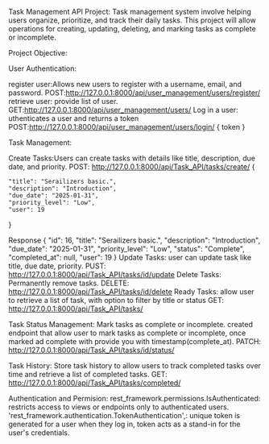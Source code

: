 Task Management API Project:
Task management system involve helping users organize, prioritize, and track their daily tasks. This project will allow operations for creating, updating, deleting, and marking tasks as complete or incomplete.

Project Objective:

User Authentication:

register user:Allows new users to register with a username, email, and password.
POST:http://127.0.0.1:8000/api/user_management/users/register/
retrieve user: provide list of user.
GET:http://127.0.0.1:8000/api/user_management/users/
Log in a user: uthenticates a user and returns a token
POST:http://127.0.0.1:8000/api/user_management/users/login/ 
{
token <returns token>
}

Task Management:

Create Tasks:Users can create tasks with details like title, description, due date, and priority.
POST: http://127.0.0.1:8000/api/Task_API/tasks/create/
{
   
    "title": "Serailizers basic.",
    "description": "Introduction",
    "due_date": "2025-01-31",
    "priority_level": "Low",
    "user": 19
}

Response
{
    "id": 16,
    "title": "Serailizers basic.",
    "description": "Introduction",
    "due_date": "2025-01-31",
    "priority_level": "Low",
    "status": "Complete",
    "completed_at": null,
    "user": 19
}
Update Tasks: user can update task like title, due date, priority.
PUST: http://127.0.0.1:8000/api/Task_API/tasks/id/update
Delete Tasks:  Permanently remove tasks.
DELETE: http://127.0.0.1:8000/api/Task_API/tasks/id/delete
Ready Tasks: allow user to retrieve a list of task, with option to filter by title or status
GET: http://127.0.0.1:8000/api/Task_API/tasks/

Task Status Management:
Mark tasks as complete or incomplete. created endpoint that allow user to mark tasks as complete or incomplete, once marked ad complete with provide you with timestamp(complete_at).
PATCH: http://127.0.0.1:8000/api/Task_API/tasks/id/status/ 

Task History:
Store task history to allow users to track completed tasks over time and retrieve a list of completed tasks.
GET: http://127.0.0.1:8000/api/Task_API/tasks/completed/

Authentication and Permision:
rest_framework.permissions.IsAuthenticated: restricts access to views or endpoints only to authenticated users.
'rest_framework.authentication.TokenAuthentication',: unique token is generated for a user when they log in, token acts as a stand-in for the user's credentials.
